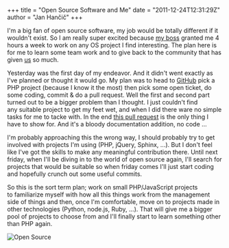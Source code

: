+++
title = "Open Source Software and Me"
date = "2011-12-24T12:31:29Z"
author = "Jan Hančič"
+++

I'm a big fan of open source software, my job would be totally different if it wouldn't exist. So I am really super excited because [my boss](http://koloini.net/ "Tine Koloini") granted me 4 hours a week to work on any OS project I find interesting. The plan here is for me to learn some team work and to give back to the community that has given [us](http://www.popcom.si "Popcom d.o.o.") so much.

Yesterday was the first day of my endeavor. And it didn't went exactly as I've planned or thought it would go. My plan was to head to [GitHub](http://www.github.com "GitHub") pick a PHP project (because I know it the most) then pick some open ticket, do some coding, commit & do a pull request. Well the first and second part turned out to be a bigger problem than I thought. I just couldn't find any suitable project to get my feet wet, and when I did there ware no simple tasks for me to tacke with. In the end [this pull request](https://github.com/codeguy/Slim/pull/197) is the only thing I have to show for. And it's a bloody documentation addition, no code ...

I'm probably approaching this the wrong way, I should probably try to get involved with projects I'm using (PHP, jQuery, Sphinx, ...). But I don't feel like I've got the skills to make any meaningful contribution there. Until next friday, when I'll be diving in to the world of open source again, I'll search for projects that would be suitable so when friday comes I'll just start coding and hopefully crunch out some useful commits.

So this is the sort term plan; work on small PHP/JavaScript projects to familiarize myself with how all this things work from the management side of things and then, once I'm comfortable, move on to projects made in other technologies (Python, node.js, Ruby, ...). That will give me a bigger pool of projects to choose from and I'll finally start to learn something other than PHP again.

![Open Source](/post_images/288px-Opensource.svg_.png)
